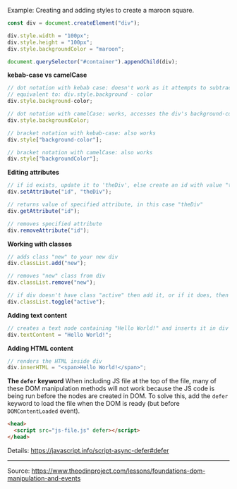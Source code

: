 Example: Creating and adding styles to create a maroon square.
```js
const div = document.createElement("div");

div.style.width = "100px";
div.style.height = "100px";
div.style.backgroundColor = "maroon";

document.querySelector("#container").appendChild(div);
```

**kebab-case vs camelCase**
```js
// dot notation with kebab case: doesn't work as it attempts to subtract color from div.style.background
// equivalent to: div.style.background - color
div.style.background-color;

// dot notation with camelCase: works, accesses the div's background-color style
div.style.backgroundColor;

// bracket notation with kebab-case: also works
div.style["background-color"];

// bracket notation with camelCase: also works
div.style["backgroundColor"];
```

**Editing attributes**
```js
// if id exists, update it to 'theDiv', else create an id with value "theDiv"
div.setAttribute("id", "theDiv");

// returns value of specified attribute, in this case "theDiv"
div.getAttribute("id");

// removes specified attribute
div.removeAttribute("id");
```

**Working with classes**
```js
// adds class "new" to your new div
div.classList.add("new");

// removes "new" class from div
div.classList.remove("new");

// if div doesn't have class "active" then add it, or if it does, then remove it
div.classList.toggle("active");
```

**Adding text content**
```js
// creates a text node containing "Hello World!" and inserts it in div
div.textContent = "Hello World!";
```

**Adding HTML content**
```js
// renders the HTML inside div
div.innerHTML = "<span>Hello World!</span>";
```

**The `defer` keyword**
When including JS file at the top of the file, many of these DOM manipulation methods will not work because the JS code is being run before the nodes are created in DOM. To solve this, add the `defer` keyword to load the file when the DOM is ready (but before `DOMContentLoaded` event).
```html
<head>
  <script src="js-file.js" defer></script>
</head>
```
Details: https://javascript.info/script-async-defer#defer

---
Source: https://www.theodinproject.com/lessons/foundations-dom-manipulation-and-events